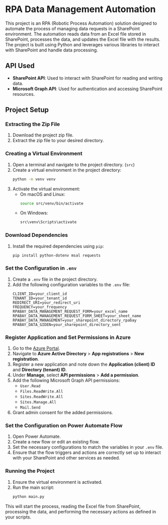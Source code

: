 # RPA Data Management Automation

This project is an RPA (Robotic Process Automation) solution designed to automate the process of managing data requests in a SharePoint environment. The automation reads data from an Excel file stored in SharePoint, processes the data, and updates the Excel file with the results. The project is built using Python and leverages various libraries to interact with SharePoint and handle data processing.

## API Used

- **SharePoint API**: Used to interact with SharePoint for reading and writing data.
- **Microsoft Graph API**: Used for authentication and accessing SharePoint resources.

## Project Setup

### Extracting the Zip File

1. Download the project zip file.
2. Extract the zip file to your desired directory.

### Creating a Virtual Environment

1. Open a terminal and navigate to the project directory. (`src`)
2. Create a virtual environment in the project directory:
   ```sh
   python -m venv venv
   ```
3. Activate the virtual environment:
   - On macOS and Linux:
     ```sh
     source src/venv/bin/activate
     ```
   - On Windows:
     ```sh
     src\venv\Scripts\activate
     ```

### Download Dependencies

1. Install the required dependencies using `pip`:
   ```sh
   pip install python-dotenv msal requests
   ```

### Set the Configuration in `.env`

1. Create a `.env` file in the project directory.
2. Add the following configuration variables to the `.env` file:
   ```env
   CLIENT_ID=your_client_id
   TENANT_ID=your_tenant_id
   REDIRECT_URI=your_redirect_uri
   FREQUENCY=your_frequency
   RPABAY_DATA_MANAGEMENT_REQUEST_FORM=your_excel_name
   RPABAY_DATA_MANAGEMENT_REQUEST_FORM_SHEET=your_sheet_name
   RPABAY_DATA_MANAGEMENT=your_sharepoint_directory_rpabay
   RPABAY_DATA_GIDEN=your_sharepoint_directory_sent
   ```

### Register Application and Set Permissions in Azure

1. Go to the [Azure Portal](https://portal.azure.com/).
2. Navigate to **Azure Active Directory** > **App registrations** > **New registration**.
3. Register a new application and note down the **Application (client) ID** and **Directory (tenant) ID**.
4. Under **Manage**, select **API permissions** > **Add a permission**.
5. Add the following Microsoft Graph API permissions:
   - `User.Read`
   - `Files.ReadWrite.All`
   - `Sites.ReadWrite.All`
   - `Sites.Manage.All`
   - `Mail.Send`
6. Grant admin consent for the added permissions.

### Set the Configuration on Power Automate Flow

1. Open Power Automate.
2. Create a new flow or edit an existing flow.
3. Set the necessary configurations to match the variables in your `.env` file.
4. Ensure that the flow triggers and actions are correctly set up to interact with your SharePoint and other services as needed.

### Running the Project

1. Ensure the virtual environment is activated.
2. Run the main script:
   ```sh
   python main.py
   ```

This will start the process, reading the Excel file from SharePoint, processing the data, and performing the necessary actions as defined in your scripts.
